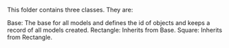This folder contains three classes. They are:

Base: The base for all models and defines the id of objects and keeps a record of all models created.
Rectangle: Inherits from Base.
Square: Inherits from Rectangle.
